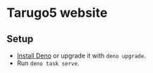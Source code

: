# Tarugo5 website

## Setup

- [Install Deno](https://deno.land/#installation) or upgrade it with
  `deno upgrade`.
- Run `deno task serve`.
